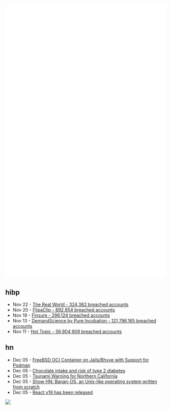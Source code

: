 ![Metrics](https://raw.githubusercontent.com/phixion/phixion/master/metrics.svg)

## hibp

<!--
for https://github.com/phixion/phixion/blob/main/.github/workflows/feeds.yml
-->
<!--START_SECTION:haveibeenpwnd-->
- Nov 22 - [The Real World - 324,382 breached accounts](https://haveibeenpwned.com/PwnedWebsites#TheRealWorld)
- Nov 20 - [FlipaClip - 892,854 breached accounts](https://haveibeenpwned.com/PwnedWebsites#FlipaClip)
- Nov 19 - [Finsure - 296,124 breached accounts](https://haveibeenpwned.com/PwnedWebsites#Finsure)
- Nov 13 - [DemandScience by Pure Incubation - 121,796,165 breached accounts](https://haveibeenpwned.com/PwnedWebsites#DemandScience)
- Nov 11 - [Hot Topic - 56,904,909 breached accounts](https://haveibeenpwned.com/PwnedWebsites#HotTopic)
<!--END_SECTION:haveibeenpwnd-->

## hn

<!--
for https://github.com/phixion/phixion/blob/main/.github/workflows/feeds.yml
-->
<!--START_SECTION:hn-->
- Dec 05 - [FreeBSD OCI Container on Jails/Bhyve with Support for Podman](https://freebsdfoundation.org/project/oci-container-support/)
- Dec 05 - [Chocolate intake and risk of type 2 diabetes](https://www.bmj.com/content/387/bmj-2023-078386)
- Dec 05 - [Tsunami Warning for Northern California](https://www.tsunami.gov/?p=PAAQ/2024/12/05/so1aq0/1/WEAK51)
- Dec 05 - [Show HN: Banan-OS, an Unix-like operating system written from scratch](https://github.com/Bananymous/banan-os)
- Dec 05 - [React v19 has been released](https://github.com/facebook/react/blob/main/CHANGELOG.md)
<!--END_SECTION:hn-->

<!--
for https://yhype.me
-->
![](https://hit.yhype.me/github/profile?user_id=13013670)
